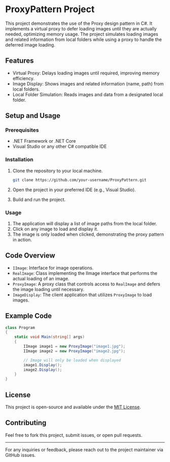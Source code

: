 # ProxyPattern Project

This project demonstrates the use of the Proxy design pattern in C#. It implements a virtual proxy to defer loading images until they are actually needed, optimizing memory usage. The project simulates loading images and related information from local folders while using a proxy to handle the deferred image loading.

## Features
- Virtual Proxy: Delays loading images until required, improving memory efficiency.
- Image Display: Shows images and related information (name, path) from local folders.
- Local Folder Simulation: Reads images and data from a designated local folder.
  
## Setup and Usage

### Prerequisites
- .NET Framework or .NET Core
- Visual Studio or any other C# compatible IDE

### Installation
1. Clone the repository to your local machine.
   ```bash
   git clone https://github.com/your-username/ProxyPattern.git
   ```

2. Open the project in your preferred IDE (e.g., Visual Studio).

3. Build and run the project.

### Usage
1. The application will display a list of image paths from the local folder.
2. Click on any image to load and display it.
3. The image is only loaded when clicked, demonstrating the proxy pattern in action.

## Code Overview
- `IImage`: Interface for image operations.
- `RealImage`: Class implementing the IImage interface that performs the actual loading of an image.
- `ProxyImage`: A proxy class that controls access to `RealImage` and defers the image loading until necessary.
- `ImageDisplay`: The client application that utilizes `ProxyImage` to load images.

## Example Code
```csharp
class Program
{
    static void Main(string[] args)
    {
        IImage image1 = new ProxyImage("image1.jpg");
        IImage image2 = new ProxyImage("image2.jpg");

        // Image will only be loaded when displayed
        image1.Display();
        image2.Display();
    }
}
```

## License
This project is open-source and available under the [MIT License](LICENSE).

## Contributing
Feel free to fork this project, submit issues, or open pull requests.

---

For any inquiries or feedback, please reach out to the project maintainer via GitHub issues.
